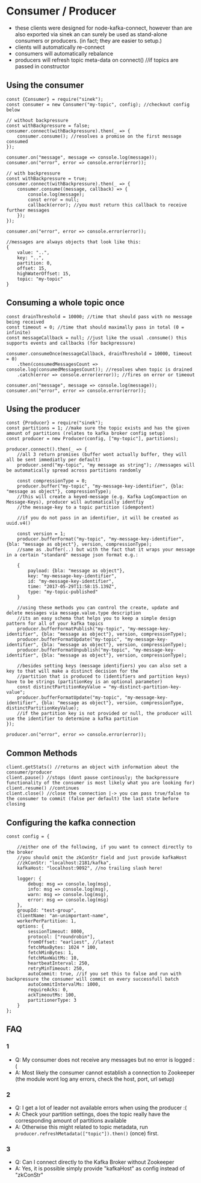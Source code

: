 # Consumer / Producer
- these clients were designed for node-kafka-connect, however
than are also exported via sinek an can surely be used as stand-alone
consumers or producers. (in fact; they are easier to setup.)
- clients will automatically re-connect
- consumers will automatically rebalance
- producers will refresh topic meta-data on connect() //if topics are passed in constructor

## Using the consumer

```es6
const {Consumer} = require("sinek");
const consumer = new Consumer("my-topic", config); //checkout config below

// without backpressure
const withBackpressure = false;
consumer.connect(withBackpressure).then(_ => {
    consumer.consume(); //resolves a promise on the first message consumed
});

consumer.on("message", message => console.log(message));
consumer.on("error", error => console.error(error));

// with backpressure
const withBackpressure = true;
consumer.connect(withBackpressure).then(_ => {
    consumer.consume((message, callback) => {
        console.log(message);
        const error = null;
        callback(error); //you must return this callback to receive further messages
    });
});

consumer.on("error", error => console.error(error));

//messages are always objects that look like this:
{
    value: "..",
    key: "..",
    partition: 0,
    offset: 15,
    highWaterOffset: 15,
    topic: "my-topic"
}
```

## Consuming a whole topic once

```es6
const drainThreshold = 10000; //time that should pass with no message being received
const timeout = 0; //time that should maximally pass in total (0 = infinite)
const messageCallback = null; //just like the usual .consume() this supports events and callbacks (for backpressure)

consumer.consumeOnce(messageCallback, drainThreshold = 10000, timeout = 0)
    .then(consumedMessagesCount => console.log(consumedMessagesCount)); //resolves when topic is drained
    .catch(error => console.error(error)); //fires on error or timeout

consumer.on("message", message => console.log(message));
consumer.on("error", error => console.error(error));
```

## Using the producer

```es6
const {Producer} = require("sinek");
const partitions = 1; //make sure the topic exists and has the given amount of partitions (relates to kafka broker config setup)
const producer = new Producer(config, ["my-topic"], partitions);

producer.connect().then(_ => {
    //all 3 return promises (buffer wont actually buffer, they will all be sent immediatly per default)
    producer.send("my-topic", "my message as string"); //messages will be automatically spread across partitions randomly

    const compressionType = 0;
    producer.buffer("my-topic", "my-message-key-identifier", {bla: "message as object"}, compressionType);
    //this will create a keyed-message (e.g. Kafka LogCompaction on Message-Keys), producer will automatically identfiy
    //the message-key to a topic partition (idempotent)

    //if you do not pass in an identifier, it will be created as uuid.v4()

    const version = 1;
    producer.bufferFormat("my-topic", "my-message-key-identifier", {bla: "message as object"}, version, compressionType);
    //same as .buffer(..) but with the fact that it wraps your message in a certain "standard" message json format e.g.:

    {
        payload: {bla: "message as object"},
        key: "my-message-key-identifier",
        id: "my-message-key-identifier",
        time: "2017-05-29T11:58:15.139Z",
        type: "my-topic-published"
    }

    //using these methods you can control the create, update and delete messages via message.value.type description
    //its an easy schema that helps you to keep a simple design pattern for all of your kafka topics
    producer.bufferFormatPublish("my-topic", "my-message-key-identifier", {bla: "message as object"}, version, compressionType);
    producer.bufferFormatUpdate("my-topic", "my-message-key-identifier", {bla: "message as object"}, version, compressionType);
    producer.bufferFormatUnpublish("my-topic", "my-message-key-identifier", {bla: "message as object"}, version, compressionType);

    //besides setting keys (message identifiers) you can also set a key to that will make a distinct decision for the
    //partition that is produced to (identifiers and partition keys) have to be strings (partitionKey is an optional parameter)
    const distinctPartitionKeyValue = "my-distinct-partition-key-value";
    producer.bufferFormatUpdate("my-topic", "my-message-key-identifier", {bla: "message as object"}, version, compressionType, distinctPartitionKeyValue);
    //if the partition key is not provided or null, the producer will use the identifier to determine a kafka partition
});

producer.on("error", error => console.error(error));
```

## Common Methods

```es6
client.getStats() //returns an object with information about the consumer/producer
client.pause() //stops (dont pause continously; the backpressure functionality of the consumer is most likely what you are looking for)
client.resume() //continues
client.close() //close the connection |-> you can pass true/false to the consumer to commit (false per default) the last state before closing
```

## Configuring the kafka connection

```es6
const config = {

    //either one of the following, if you want to connect directly to the broker
    //you should omit the zkConStr field and just provide kafkaHost
    //zkConStr: "localhost:2181/kafka",
    kafkaHost: "localhost:9092", //no trailing slash here!

    logger: {
        debug: msg => console.log(msg),
        info: msg => console.log(msg),
        warn: msg => console.log(msg),
        error: msg => console.log(msg)
    },
    groupId: "test-group",
    clientName: "an-unimportant-name",
    workerPerPartition: 1,
    options: {
        sessionTimeout: 8000,
        protocol: ["roundrobin"],
        fromOffset: "earliest", //latest
        fetchMaxBytes: 1024 * 100,
        fetchMinBytes: 1,
        fetchMaxWaitMs: 10,
        heartbeatInterval: 250,
        retryMinTimeout: 250,
        autoCommit: true, //if you set this to false and run with backpressure the consumer will commit on every successfull batch
        autoCommitIntervalMs: 1000,
        requireAcks: 0,
        ackTimeoutMs: 100,
        partitionerType: 3
    }
};
```

## FAQ

### 1
* Q: My consumer does not receive any messages but no error is logged :(
* A: Most likely the consumer cannot establish a connection to Zookeeper (the module wont log any errors, check the host, port, url setup)

### 2
* Q: I get a lot of leader not available errors when using the producer :(
* A: Check your partition settings, does the topic really have the corresponding amount of partitions available
* A: Otherwise this might related to topic metadata, run `producer.refreshMetadata(["topic"]).then()` (once) first.

### 3
* Q: Can I connect directly to the Kafka Broker without Zookeeper
* A: Yes, it is possible simply provide "kafkaHost" as config instead of "zkConStr"
